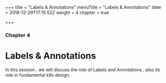 +++
title = "Labels & Annotations"
menuTitle = "Labels & Annotations"
date = 2018-12-29T17:15:52Z
weight = 4
chapter = true

+++

### Chapter 4

# Labels & Annotations

In this session , we will discuss the role of Labels and Annotations , also its role in fundamental k8s design.
